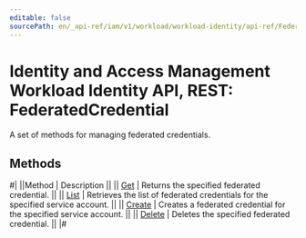 ```yaml
---
editable: false
sourcePath: en/_api-ref/iam/v1/workload/workload-identity/api-ref/FederatedCredential/index.md
---
```


# Identity and Access Management Workload Identity API, REST: FederatedCredential

A set of methods for managing federated credentials.

## Methods

#|
||Method | Description ||
|| [Get](get.md) | Returns the specified federated credential. ||
|| [List](list.md) | Retrieves the list of federated credentials for the specified service account. ||
|| [Create](create.md) | Creates a federated credential for the specified service account. ||
|| [Delete](delete.md) | Deletes the specified federated credential. ||
|#